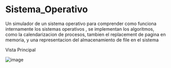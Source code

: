# Sistema_Operativo
Un simulador de un sistema operativo para comprender como funciona internamente los  sistemas operativos , se implementan los algoritmos, como la calendarizacion de procesos, tambien el replacement de pagina en memoria, y una representacion del almacenamiento de file en el sistema

Vista Principal

![image](https://github.com/Leude/Sistema_Operativo/assets/61247560/67a8db62-38a1-4ef3-a1c6-6871fc95febb)
